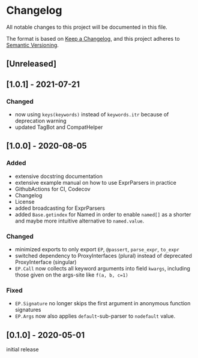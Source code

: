 # Changelog
All notable changes to this project will be documented in this file.

The format is based on [Keep a Changelog](https://keepachangelog.com/en/1.0.0/),
and this project adheres to [Semantic Versioning](https://semver.org/spec/v2.0.0.html).

## [Unreleased]

## [1.0.1] - 2021-07-21
### Changed
- now using `keys(keywords)` instead of `keywords.itr` because of deprecation warning
- updated TagBot and CompatHelper

## [1.0.0] - 2020-08-05
### Added
- extensive docstring documentation
- extensive example manual on how to use ExprParsers in practice
- GithubActions for CI, Codecov
- Changelog
- License
- added broadcasting for ExprParsers
- added `Base.getindex` for Named in order to enable `named[]` as a shorter and maybe more intuitive alternative to `named.value`.

### Changed
- minimized exports to only export `EP`, `@passert`, `parse_expr`, `to_expr`
- switched dependency to ProxyInterfaces (plural) instead of deprecated ProxyInterface (singular)
- `EP.Call` now collects all keyword arguments into field `kwargs`, including those given on the args-site like `f(a, b, c=1)`

### Fixed
- `EP.Signature` no longer skips the first argument in anonymous function signatures
- `EP.Args` now also applies `default`-sub-parser to `nodefault` value.

## [0.1.0] - 2020-05-01
initial release
